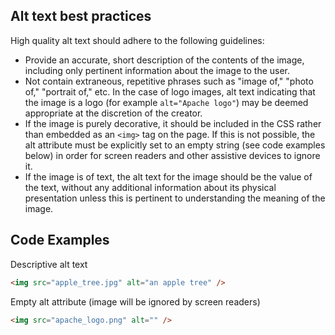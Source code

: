 ## Alt text best practices

High quality alt text should adhere to the following guidelines:
* Provide an accurate, short description of the contents of the image, including only pertinent information about the image to the user.
* Not contain extraneous, repetitive phrases such as "image of," "photo of," "portrait of," etc.  In the case of logo images, alt text indicating that the image is a logo (for example ``` alt="Apache logo" ```) may be deemed appropriate at the discretion of the creator.
* If the image is purely decorative, it should be included in the CSS rather than embedded as an ``` <img> ``` tag on the page.  If this is not possible, the alt attribute must be explicitly set to an empty string (see code examples below) in order for screen readers and other assistive devices to ignore it.
* If the image is of text, the alt text for the image should be the value of the text, without any additional information about its physical presentation unless this is pertinent to understanding the meaning of the image.

## Code Examples

Descriptive alt text
```html
<img src="apple_tree.jpg" alt="an apple tree" />
```

Empty alt attribute (image will be ignored by screen readers)

```html
<img src="apache_logo.png" alt="" />
```